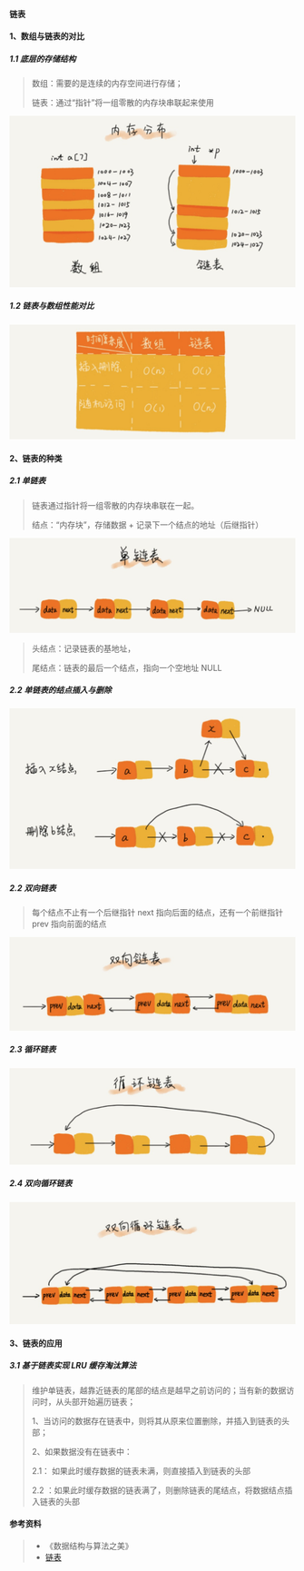 #### 链表

#### 1、数组与链表的对比

##### 1.1 底层的存储结构

> 数组：需要的是连续的内存空间进行存储；
>
> 链表：通过“指针”将一组零散的内存块串联起来使用

<img src="../res/数组和链表的内存分配.png" style="zoom:50%;" />

##### 1.2 链表与数组性能对比

<img src="../res/链表与数组性能对比.png" style="zoom:50%;" />

#### 2、链表的种类

##### 2.1 单链表

> 链表通过指针将一组零散的内存块串联在一起。
>
> 结点：“内存块”，存储数据 + 记录下一个结点的地址（后继指针）

<img src="../res/单链表.png" style="zoom:50%;" />

> 头结点：记录链表的基地址，
>
> 尾结点：链表的最后一个结点，指向一个空地址 NULL

##### 2.2 单链表的结点插入与删除

<img src="../res/单链表的插入和删除.png" style="zoom:50%;" />

##### 2.2 双向链表

> 每个结点不止有一个后继指针 next 指向后面的结点，还有一个前继指针 prev 指向前面的结点

<img src="../res/双向链表.png" style="zoom:50%;" />

##### 2.3 循环链表

<img src="../res/循环链表.png" style="zoom:50%;" />

##### 2.4 双向循环链表

<img src="../res/双向循环链表.png" style="zoom:50%;" />

#### 3、链表的应用

##### 3.1 基于链表实现 LRU 缓存淘汰算法

> 维护单链表，越靠近链表的尾部的结点是越早之前访问的；当有新的数据访问时，从头部开始遍历链表；
>
> 1、当访问的数据存在链表中，则将其从原来位置删除，并插入到链表的头部；
>
> 2、如果数据没有在链表中：
>
> 2.1： 如果此时缓存数据的链表未满，则直接插入到链表的头部
>
> 2.2 ：如果此时缓存数据的链表满了，则删除链表的尾结点，将数据结点插入链表的头部

#### 参考资料

> - 《数据结构与算法之美》
> - [链表](https://github.com/trekhleb/javascript-algorithms/blob/master/src/data-structures/linked-list/README.zh-CN.md)
